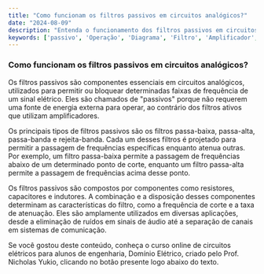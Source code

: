 ```yaml
---
title: "Como funcionam os filtros passivos em circuitos analógicos?"
date: "2024-08-09"
description: "Entenda o funcionamento dos filtros passivos em circuitos analógicos e sua importância na engenharia elétrica."
keywords: ['passivo', 'Operação', 'Diagrama', 'Filtro', 'Amplificador', 'Resposta', 'Amplificador']
---
```


### Como funcionam os filtros passivos em circuitos analógicos?

Os filtros passivos são componentes essenciais em circuitos analógicos, utilizados para permitir ou bloquear determinadas faixas de frequência de um sinal elétrico. Eles são chamados de "passivos" porque não requerem uma fonte de energia externa para operar, ao contrário dos filtros ativos que utilizam amplificadores.

Os principais tipos de filtros passivos são os filtros passa-baixa, passa-alta, passa-banda e rejeita-banda. Cada um desses filtros é projetado para permitir a passagem de frequências específicas enquanto atenua outras. Por exemplo, um filtro passa-baixa permite a passagem de frequências abaixo de um determinado ponto de corte, enquanto um filtro passa-alta permite a passagem de frequências acima desse ponto.

Os filtros passivos são compostos por componentes como resistores, capacitores e indutores. A combinação e a disposição desses componentes determinam as características do filtro, como a frequência de corte e a taxa de atenuação. Eles são amplamente utilizados em diversas aplicações, desde a eliminação de ruídos em sinais de áudio até a separação de canais em sistemas de comunicação.

Se você gostou deste conteúdo, conheça o curso online de circuitos elétricos para alunos de engenharia, Domínio Elétrico, criado pelo Prof. Nicholas Yukio, clicando no botão presente logo abaixo do texto.